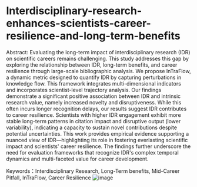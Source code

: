 # Interdisciplinary-research-enhances-scientists-career-resilience-and-long-term-benefits

Abstract: Evaluating the long-term impact of interdisciplinary research (IDR) on scientific careers remains challenging. This study addresses this gap by exploring the relationship between IDR, long-term benefits, and career resilience through large-scale bibliographic analysis. We propose InTraFlow, a dynamic metric designed to quantify IDR by capturing perturbations in knowledge flow. This framework integrates multi-dimensional indicators and incorporates scientist-level trajectory analysis. Our findings demonstrate a significant positive association between IDR and intrinsic research value, namely increased novelty and disruptiveness. While this often incurs longer recognition delays, our results suggest IDR contributes to career resilience. Scientists with higher IDR engagement exhibit more stable long-term patterns in citation impact and disruptive output (lower variability), indicating a capacity to sustain novel contributions despite potential uncertainties. This work provides empirical evidence supporting a nuanced view of IDR—highlighting its role in fostering everlasting scientific impact and scientists' career resilience. The findings further underscore the need for evaluation frameworks that recognize IDR's complex temporal dynamics and multi-faceted value for career development.

Keywords：Interdisciplinary Research, Long-Term benefits, Mid-Career Pitfall, InTraFlow, Career Resilience
![image](https://github.com/user-attachments/assets/3c09cc84-03bc-473a-a6a3-7c5e7749f6ec)
